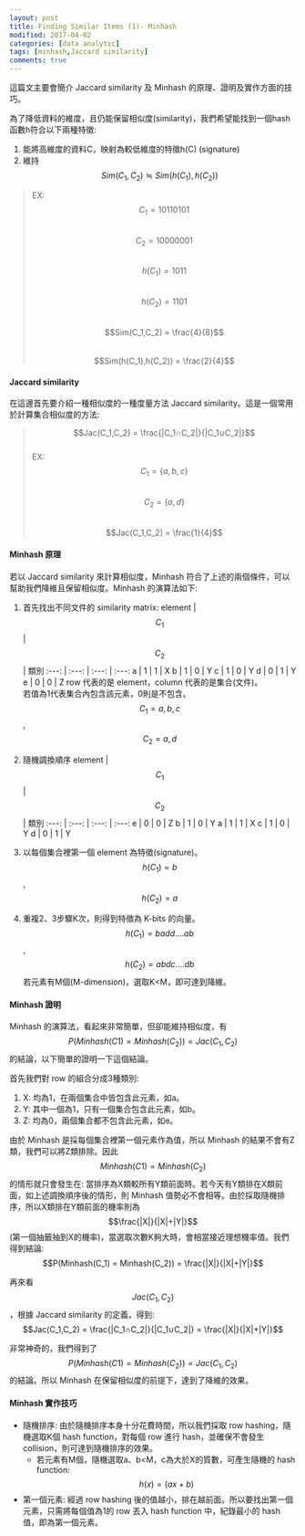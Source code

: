 ```yaml
---
layout: post
title: Finding Similar Items (1)- Minhash
modified: 2017-04-02
categories: [data analytic]
tags: [minhash,Jaccard similarity]
comments: true
---
```


這篇文主要會簡介 Jaccard similarity 及 Minhash 的原理、證明及實作方面的技巧。  

為了降低資料的維度，且仍能保留相似度(similarity)，我們希望能找到一個hash函數h符合以下兩種特徵:

 1. 能將高維度的資料C，映射為較低維度的特徵h(C) (signature)
 2. 維持 $$Sim(C_1,C_2) ≒ Sim(h(C_1),h(C_2))$$
 
>  EX:  
>  $$C_1 = 10110101$$   
>  $$C_2 = 10000001$$  
>  $$h(C_1) = 1011$$  
>  $$h(C_2) = 1101$$  
>  $$Sim(C_1,C_2) = \frac{4}{8}$$    
>  $$Sim(h(C_1),h(C_2)) = \frac{2}{4}$$    

####  **Jaccard similarity**
在這邊首先要介紹一種相似度的一種度量方法 Jaccard similarity。這是一個常用於計算集合相似度的方法:  
> $$Jac(C_1,C_2) = \frac{|C_1∩C_2|}{|C_1∪C_2|}$$  
> EX:  
> $$C_1 = \{a,b,c\}$$  
> $$C_2 = \{a,d\}$$  
> $$Jac(C_1,C_2) = \frac{1}{4}$$  
 
#### **Minhash 原理**
若以 Jaccard similarity 來計算相似度，Minhash 符合了上述的兩個條件，可以幫助我們降維且保留相似度。Minhash 的演算法如下:

 1. 首先找出不同文件的 similarity matrix:
element | $$C_1$$ | $$C_2$$ | 類別
:---: | :---: | :---: | :---:
a | 1 | 1 | X
b | 1 | 0 | Y
c | 1 | 0 | Y
d | 0 | 1 | Y
e | 0 | 0 | Z
row 代表的是 element，column 代表的是集合(文件)。  
若值為1代表集合內包含該元素，0則是不包含。$$C_1 = {a,b,c}$$,$$C_2 = {a,d}$$

 2. 隨機調換順序
element | $$C_1$$ | $$C_2$$ | 類別
:---: | :---: | :---: | :---:
e | 0 | 0 | Z
b | 1 | 0 | Y
a | 1 | 1 | X
c | 1 | 0 | Y
d | 0 | 1 | Y

 3. 以每個集合裡第一個 element 為特徵(signature)。
 $$h(C_1)=b$$, $$h(C_2)=a$$
 
 4. 重複2、3步驟K次，則得到特徵為 K-bits 的向量。
 $$h(C_1)=badd....ab$$,  $$h(C_2)=abdc....db$$
 若元素有M個(M-dimension)，選取K<M，即可達到降維。

#### **Minhash 證明**
Minhash 的演算法，看起來非常簡單，但卻能維持相似度，有$$P(Minhash(C_­1) = Minhash(C_2)) = Jac(C_1,C_2)$$的結論，以下簡單的證明一下這個結論。

首先我們對 row 的組合分成3種類別:
1. X: 均為1，在兩個集合中皆包含此元素，如a。
2. Y: 其中一個為1，只有一個集合包含此元素，如b。
3. Z: 均為0，兩個集合都不包含此元素，如e。

由於 Minhash 是採每個集合裡第一個元素作為值，所以 Minhash 的結果不會有Z類，我們可以將Z類排除。因此$$Minhash(C_­1) = Minhash(C_2)$$的情形就只會發生在: 當排序為X類較所有Y類前面時。若今天有Y類排在X類前面，如上述調換順序後的情形，則 Minhash 值勢必不會相等。由於採取隨機排序，所以X類排在Y類前面的機率則為$$\frac{|X|}{|X|+|Y|}$$ (第一個抽籤抽到X的機率)，當選取次數K夠大時，會相當接近理想機率值。我們得到結論:
$$P(Minhash(C_­1) = Minhash(C_2)) = \frac{|X|}{|X|+|Y|}$$

再來看$$Jac(C_1,C_2)$$，根據 Jaccard similarity 的定義，得到:
$$Jac(C_1,C_2) = \frac{|C_1∩C_2|}{|C_1∪C_2|} = \frac{|X|}{|X|+|Y|}$$

非常神奇的，我們得到了$$P(Minhash(C_­1) = Minhash(C_2)) = Jac(C_1,C_2)$$的結論。所以 Minhash 在保留相似度的前提下，達到了降維的效果。

#### **Minhash 實作技巧**
 - 隨機排序: 由於隨機排序本身十分花費時間，所以我們採取 row hashing，隨機選取K個 hash function，對每個 row 進行 hash，並確保不會發生 collision，則可達到隨機排序的效果。
	 - 若元素有M個，隨機選取a、b<M，c為大於X的質數，可產生隨機的 hash function: $$h(x) = (ax+b)%c $$
 - 第一個元素: 經過 row hashing 後的值越小，排在越前面。所以要找出第一個元素，只需將每個值為1的 row 丟入 hash function 中，紀錄最小的 hash 值，即為第一個元素。

 







